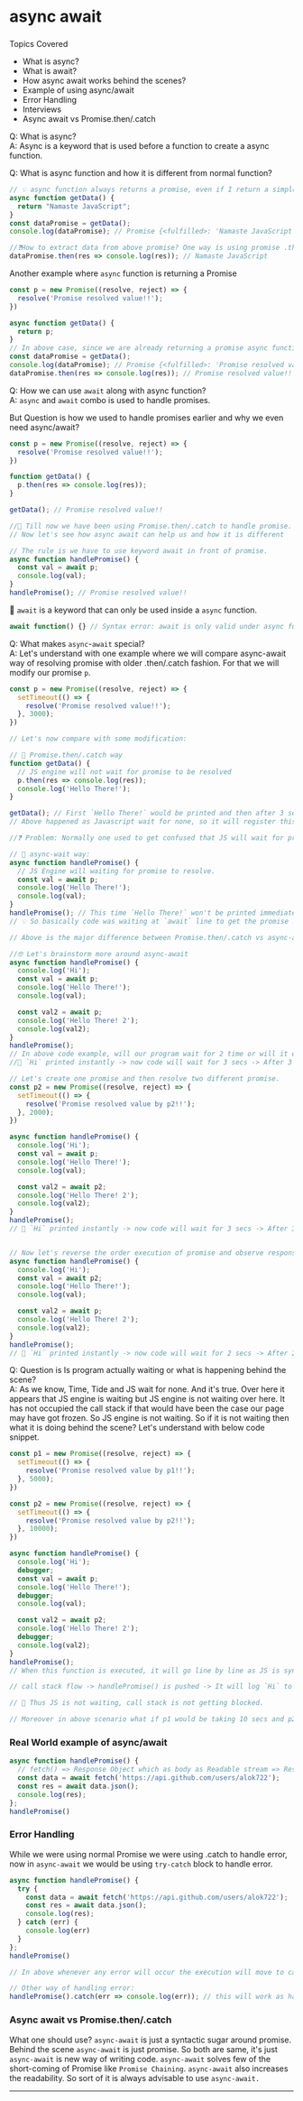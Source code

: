 # async await

###
Topics Covered
- What is async?
- What is await?
- How async await works behind the scenes?
- Example of using async/await
- Error Handling
- Interviews
- Async await vs Promise.then/.catch

Q: What is async?  
A: Async is a keyword that is used before a function to create a async function.

Q: What is async function and how it is different from normal function?  
```js
// 💡 async function always returns a promise, even if I return a simple string from below function, async keyword will wrap it under Promise and then return.
async function getData() {
  return "Namaste JavaScript";
}
const dataPromise = getData();
console.log(dataPromise); // Promise {<fulfilled>: 'Namaste JavaScript'}

//❓How to extract data from above promise? One way is using promise .then
dataPromise.then(res => console.log(res)); // Namaste JavaScript
```
Another example where `async` function is returning a Promise
```js
const p = new Promise((resolve, reject) => {
  resolve('Promise resolved value!!');
})

async function getData() {
  return p;
}
// In above case, since we are already returning a promise async function would simply return that instead of wrapping with a new Promise.
const dataPromise = getData();
console.log(dataPromise); // Promise {<fulfilled>: 'Promise resolved value!!'}
dataPromise.then(res => console.log(res)); // Promise resolved value!!
```

Q: How we can use `await` along with async function?  
A: `async` and `await` combo is used to handle promises.

But Question is how we used to handle promises earlier and why we even need async/await?

```js
const p = new Promise((resolve, reject) => {
  resolve('Promise resolved value!!');
})

function getData() {
  p.then(res => console.log(res));
}

getData(); // Promise resolved value!!

//📌 Till now we have been using Promise.then/.catch to handle promise.
// Now let's see how async await can help us and how it is different

// The rule is we have to use keyword await in front of promise.
async function handlePromise() {
  const val = await p;
  console.log(val);
}
handlePromise(); // Promise resolved value!!
```
📌 `await` is a keyword that can only be used inside a `async` function.
```js
await function() {} // Syntax error: await is only valid under async function.
```

Q: What makes `async`-`await` special?  
A: Let's understand with one example where we will compare async-await way of resolving promise with older .then/.catch fashion. For that we will modify our promise `p`.
```js
const p = new Promise((resolve, reject) => {
  setTimeout(() => {
    resolve('Promise resolved value!!');
  }, 3000);
})

// Let's now compare with some modification:

// 📌 Promise.then/.catch way
function getData() {
  // JS engine will not wait for promise to be resolved
  p.then(res => console.log(res));
  console.log('Hello There!');
}

getData(); // First `Hello There!` would be printed and then after 3 secs 'Promise resolved value!!' will be printed.
// Above happened as Javascript wait for none, so it will register this promise and take this callback function and register separately then js will move on and execute the following console and later once promise is resolved, following console will be printed.

//❓ Problem: Normally one used to get confused that JS will wait for promise to be resolved before executing following lines.

// 📌 async-wait way:
async function handlePromise() {
  // JS Engine will waiting for promise to resolve.
  const val = await p;
  console.log('Hello There!');
  console.log(val);
}
handlePromise(); // This time `Hello There!` won't be printed immediately instead after 3 secs `Hello There!` will be printed followed by 'Promise resolved value!!'
// 💡 So basically code was waiting at `await` line to get the promise resolve before moving on to next line.

// Above is the major difference between Promise.then/.catch vs async-await

//🤓 Let's brainstorm more around async-await
async function handlePromise() {
  console.log('Hi');
  const val = await p;
  console.log('Hello There!');
  console.log(val);

  const val2 = await p;
  console.log('Hello There! 2');
  console.log(val2);
}
handlePromise(); 
// In above code example, will our program wait for 2 time or will it execute parallely.
//📌 `Hi` printed instantly -> now code will wait for 3 secs -> After 3 secs both promises will be resolved so ('Hello There!' 'Promise resolved value!!' 'Hello There! 2' 'Promise resolved value!!') will get printed immediately.

// Let's create one promise and then resolve two different promise.
const p2 = new Promise((resolve, reject) => {
  setTimeout(() => {
    resolve('Promise resolved value by p2!!');
  }, 2000);
})

async function handlePromise() {
  console.log('Hi');
  const val = await p;
  console.log('Hello There!');
  console.log(val);

  const val2 = await p2;
  console.log('Hello There! 2');
  console.log(val2);
}
handlePromise(); 
// 📌 `Hi` printed instantly -> now code will wait for 3 secs -> After 3 secs both promises will be resolved so ('Hello There!' 'Promise resolved value!!' 'Hello There! 2' 'Promise resolved value by p2!!') will get printed immediately. So even though `p2` was resolved after 2 secs it had to wait for `p` to get resolved


// Now let's reverse the order execution of promise and observe response.
async function handlePromise() {
  console.log('Hi');
  const val = await p2;
  console.log('Hello There!');
  console.log(val);

  const val2 = await p;
  console.log('Hello There! 2');
  console.log(val2);
}
handlePromise(); 
// 📌 `Hi` printed instantly -> now code will wait for 2 secs -> After 2 secs ('Hello There!' 'Promise resolved value by p2!!') will get printed and in the subsequent second i.e. after 3 secs ('Hello There! 2' 'Promise resolved value!!') will get printed
```

Q: Question is Is program actually waiting or what is happening behind the scene?  
A: As we know, Time, Tide and JS wait for none. And it's true. Over here it appears that JS engine is waiting but JS engine is not waiting over here. It has not occupied the call stack if that would have been the case our page may have got frozen. So JS engine is not waiting. So if it is not waiting then what it is doing behind the scene? Let's understand with below code snippet.
```js
const p1 = new Promise((resolve, reject) => {
  setTimeout(() => {
    resolve('Promise resolved value by p1!!');
  }, 5000);
})

const p2 = new Promise((resolve, reject) => {
  setTimeout(() => {
    resolve('Promise resolved value by p2!!');
  }, 10000);
})

async function handlePromise() {
  console.log('Hi');
  debugger;
  const val = await p;
  console.log('Hello There!');
  debugger;
  console.log(val);

  const val2 = await p2;
  console.log('Hello There! 2');
  debugger;
  console.log(val2);
}
handlePromise(); 
// When this function is executed, it will go line by line as JS is synchronous single threaded language. Lets observe what is happening under call-stack. Above you can see we have set the break-points.

// call stack flow -> handlePromise() is pushed -> It will log `Hi` to console -> Next it sees we have await where promise is suppose to be resolved -> So will it wait for promise to resolve and block call stack? No -> thus handlePromise() execution get suspended and moved out of call stack -> So when JS sees await keyword it suspend the execution of function till promise is resolved -> So `p` will get resolved after 5 secs so handlePromise() will be pushed to call-stack again after 5 secs. -> But this time it will start executing from where it had left. -> Now it will log 'Hello There!' and 'Promise resolved value!!' -> then it will check whether `p2` is resolved or not -> It will find since `p2` will take 10 secs to resolve so the same above process will repeat -> execution will be suspended until promise is resolved.

// 📌 Thus JS is not waiting, call stack is not getting blocked.

// Moreover in above scenario what if p1 would be taking 10 secs and p2 5 secs -> even though p2 got resolved earlier but JS is synchronous single threaded language so it will first wait for p1 to be resolved and then will immediately execute all.
```

### Real World example of async/await

```js
async function handlePromise() {
  // fetch() => Response Object which as body as Readable stream => Response.json() is also a promise which when resolved => value
  const data = await fetch('https://api.github.com/users/alok722');
  const res = await data.json();
  console.log(res);
};
handlePromise()
```

### Error Handling

While we were using normal Promise we were using .catch to handle error, now in `async-await` we would be using `try-catch` block to handle error.

```js
async function handlePromise() {
  try {
    const data = await fetch('https://api.github.com/users/alok722');
    const res = await data.json();
    console.log(res);
  } catch (err) {
    console.log(err)
  }
};
handlePromise()

// In above whenever any error will occur the execution will move to catch block. One could try above with bad url which will result in error.

// Other way of handling error:
handlePromise().catch(err => console.log(err)); // this will work as handlePromise will return error promise in case of failure.
```

### Async await vs Promise.then/.catch
What one should use? `async-await` is just a syntactic sugar around promise. Behind the scene `async-await` is just promise. So both are same, it's just `async-await` is new way of writing code. `async-await` solves few of the short-coming of Promise like `Promise Chaining`. `async-await` also increases the readability. So sort of it is always advisable to use `async-await.`

<hr>
